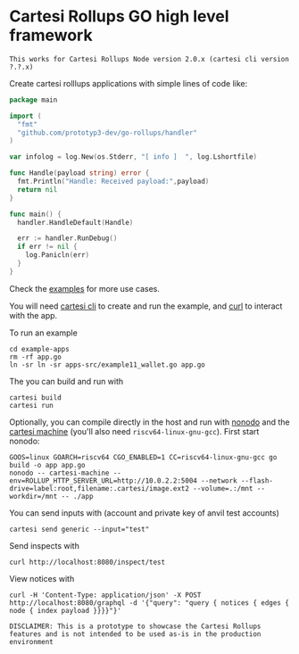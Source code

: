 # Cartesi Rollups GO high level framework

```
This works for Cartesi Rollups Node version 2.0.x (cartesi cli version ?.?.x)
```

Create cartesi rolllups applications with simple lines of code like:

```go
package main

import (
  "fmt"
  "github.com/prototyp3-dev/go-rollups/handler"
)

var infolog = log.New(os.Stderr, "[ info ]  ", log.Lshortfile)

func Handle(payload string) error {
  fmt.Println("Handle: Received payload:",payload)
  return nil
}

func main() {
  handler.HandleDefault(Handle)

  err := handler.RunDebug()
  if err != nil {
    log.Panicln(err)
  }
}
```

Check the [examples](example-apps/apps-src) for more use cases. 

You will need [cartesi cli](https://github.com/cartesi/cli) to create and run the example, and [curl](https://curl.se/) to interact with the app.

To run an example 

```shell
cd example-apps
rm -rf app.go
ln -sr ln -sr apps-src/example11_wallet.go app.go
```

The you can build and run with

```shell
cartesi build
cartesi run
```

Optionally, you can compile directly in the host and run with [nonodo](https://github.com/Calindra/nonodo/) and the [cartesi machine](https://github.com/cartesi/machine-emulator) (you'll also need `riscv64-linux-gnu-gcc`). First start nonodo:


```shell
GOOS=linux GOARCH=riscv64 CGO_ENABLED=1 CC=riscv64-linux-gnu-gcc go build -o app app.go
nonodo -- cartesi-machine --env=ROLLUP_HTTP_SERVER_URL=http://10.0.2.2:5004 --network --flash-drive=label:root,filename:.cartesi/image.ext2 --volume=.:/mnt --workdir=/mnt -- ./app
```

You can send inputs with (account and private key of anvil test accounts)

```shell
cartesi send generic --input="test"
```

Send inspects with

```shell
curl http://localhost:8080/inspect/test
```

View notices with 

```shell
curl -H 'Content-Type: application/json' -X POST http://localhost:8080/graphql -d '{"query": "query { notices { edges { node { index payload }}}}"}'
```

```
DISCLAIMER: This is a prototype to showcase the Cartesi Rollups features and is not intended to be used as-is in the production environment
```
